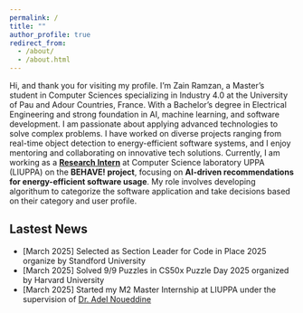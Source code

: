 ```yaml
---
permalink: /
title: ""
author_profile: true
redirect_from: 
  - /about/
  - /about.html
---
```

Hi, and thank you for visiting my profile. 
I’m Zain Ramzan, a Master’s student in Computer Sciences specializing in Industry 4.0 at the University of Pau and Adour Countries, France. With a Bachelor’s degree in Electrical Engineering and strong foundation in AI, machine learning, and software development. I am passionate about applying advanced technologies to solve complex problems. I have worked on diverse projects ranging from real-time object detection to energy-efficient software systems, and I enjoy mentoring and collaborating on innovative tech solutions. Currently, I am working as a [**Research Intern**](/cv/M2ResearchInternship) at Computer Science laboratory UPPA (LIUPPA) on the **BEHAVE! project**, focusing on **AI-driven recommendations for energy-efficient software usage**. My role involves developing algorithum to categorize the software application and take decisions based on their category and user profile.
## Lastest News
* [March 2025] Selected as Section Leader for Code in Place 2025 organize by Standford University
* [March 2025] Solved 9/9 Puzzles in CS50x Puzzle Day 2025 organized by Harvard University
* [March 2025] Started my M2 Master Internship at LIUPPA under the supervision of [Dr. Adel Noueddine](https://www.noureddine.org/)

